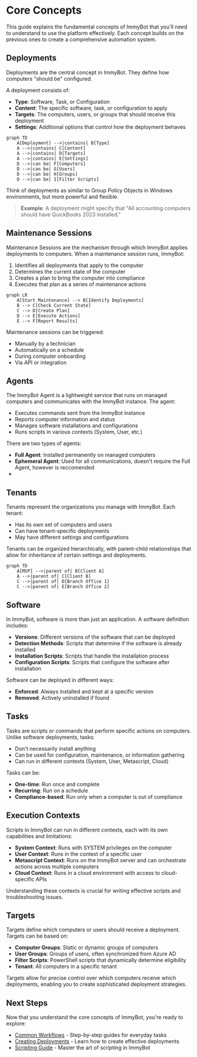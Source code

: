# Core Concepts

This guide explains the fundamental concepts of ImmyBot that you'll need to understand to use the platform effectively. Each concept builds on the previous ones to create a comprehensive automation system.

## Deployments

Deployments are the central concept in ImmyBot. They define how computers "should be" configured.

A deployment consists of:
- **Type**: Software, Task, or Configuration
- **Content**: The specific software, task, or configuration to apply
- **Targets**: The computers, users, or groups that should receive this deployment
- **Settings**: Additional options that control how the deployment behaves

```mermaid
graph TD
    A[Deployment] -->|contains| B[Type]
    A -->|contains| C[Content]
    A -->|contains| D[Targets]
    A -->|contains| E[Settings]
    D -->|can be| F[Computers]
    D -->|can be| G[Users]
    D -->|can be| H[Groups]
    D -->|can be| I[Filter Scripts]
```

Think of deployments as similar to Group Policy Objects in Windows environments, but more powerful and flexible.

> **Example**: A deployment might specify that "All accounting computers should have QuickBooks 2023 installed."

## Maintenance Sessions

Maintenance Sessions are the mechanism through which ImmyBot applies deployments to computers. When a maintenance session runs, ImmyBot:

1. Identifies all deployments that apply to the computer
2. Determines the current state of the computer
3. Creates a plan to bring the computer into compliance
4. Executes that plan as a series of maintenance actions

```mermaid
graph LR
    A[Start Maintenance] --> B[Identify Deployments]
    B --> C[Check Current State]
    C --> D[Create Plan]
    D --> E[Execute Actions]
    E --> F[Report Results]
```

Maintenance sessions can be triggered:
- Manually by a technician
- Automatically on a schedule
- During computer onboarding
- Via API or integration

## Agents

The ImmyBot Agent is a lightweight service that runs on managed computers and communicates with the ImmyBot instance. The agent:

- Executes commands sent from the ImmyBot instance
- Reports computer information and status
- Manages software installations and configurations
- Runs scripts in various contexts (System, User, etc.)

There are two types of agents:
- **Full Agent**: Installed permanently on managed computers
- **Ephemeral Agent**: Used for all communications, doesn't require the Full Agent, however is reccomended
-
## Tenants

Tenants represent the organizations you manage with ImmyBot. Each tenant:
- Has its own set of computers and users
- Can have tenant-specific deployments
- May have different settings and configurations

Tenants can be organized hierarchically, with parent-child relationships that allow for inheritance of certain settings and deployments.

```mermaid
graph TD
    A[MSP] -->|parent of| B[Client A]
    A -->|parent of| C[Client B]
    C -->|parent of| D[Branch Office 1]
    C -->|parent of| E[Branch Office 2]
```

## Software

In ImmyBot, software is more than just an application. A software definition includes:
- **Versions**: Different versions of the software that can be deployed
- **Detection Methods**: Scripts that determine if the software is already installed
- **Installation Scripts**: Scripts that handle the installation process
- **Configuration Scripts**: Scripts that configure the software after installation

Software can be deployed in different ways:
- **Enforced**: Always installed and kept at a specific version
- **Removed**: Actively uninstalled if found

## Tasks

Tasks are scripts or commands that perform specific actions on computers. Unlike software deployments, tasks:
- Don't necessarily install anything
- Can be used for configuration, maintenance, or information gathering
- Can run in different contexts (System, User, Metascript, Cloud)

Tasks can be:
- **One-time**: Run once and complete
- **Recurring**: Run on a schedule
- **Compliance-based**: Run only when a computer is out of compliance

## Execution Contexts

Scripts in ImmyBot can run in different contexts, each with its own capabilities and limitations:

- **System Context**: Runs with SYSTEM privileges on the computer
- **User Context**: Runs in the context of a specific user
- **Metascript Context**: Runs on the ImmyBot server and can orchestrate actions across multiple computers
- **Cloud Context**: Runs in a cloud environment with access to cloud-specific APIs

Understanding these contexts is crucial for writing effective scripts and troubleshooting issues.

## Targets

Targets define which computers or users should receive a deployment. Targets can be based on:

- **Computer Groups**: Static or dynamic groups of computers
- **User Groups**: Groups of users, often synchronized from Azure AD
- **Filter Scripts**: PowerShell scripts that dynamically determine eligibility
- **Tenant**: All computers in a specific tenant

Targets allow for precise control over which computers receive which deployments, enabling you to create sophisticated deployment strategies.

## Next Steps

Now that you understand the core concepts of ImmyBot, you're ready to explore:

- [Common Workflows](/Documentation/GettingStarted/common-workflows.md) - Step-by-step guides for everyday tasks
- [Creating Deployments](/Documentation/HowToGuides/creating-managing-deployments.md) - Learn how to create effective deployments
- [Scripting Guide](/Documentation/AdvancedTopics/scripts.md) - Master the art of scripting in ImmyBot

